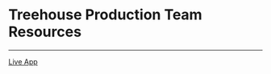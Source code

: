 # Treehouse Production Team Resources
***
[Live App](https://chrisroselli.github.io/production-team-resources/)
